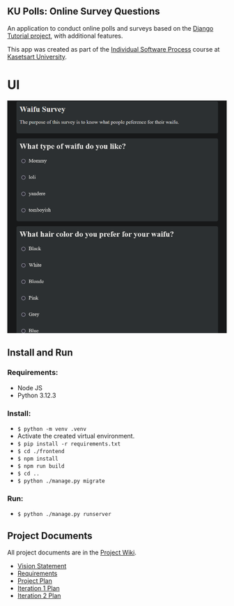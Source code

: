 ## KU Polls: Online Survey Questions 

An application to conduct online polls and surveys based on the [Django Tutorial project](https://docs.djangoproject.com/en/5.1/intro/tutorial01/), with additional features.

This app was created as part of the [Individual Software Process](
https://cpske.github.io/ISP) course at [Kasetsart University](https://www.ku.ac.th).

# UI
![UI Preview](./images/UI.png)  

## Install and Run
### Requirements: 
 - Node JS
 - Python 3.12.3  
### Install:  
 - `$ python -m venv .venv`
 - Activate the created virtual environment.
 - `$ pip install -r requirements.txt`
 - `$ cd ./frontend`
 - `$ npm install`
 - `$ npm run build`
 - `$ cd ..`  
 - `$ python ./manage.py migrate`
### Run:  
 - `$ python ./manage.py runserver`

## Project Documents
All project documents are in the [Project Wiki](../../wiki/Home).  
- [Vision Statement](../../wiki/Vision)  
- [Requirements](../../wiki/Requirements)  
- [Project Plan](../../wiki/KU-Polls-Project-Plan)  
- [Iteration 1 Plan](../../wiki/Iteration-1-Plan)  
- [Iteration 2 Plan](../../wiki/Iteration-2-Plan)  
